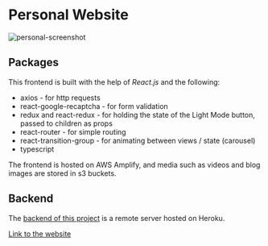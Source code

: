 # Personal Website

![personal-screenshot](https://user-images.githubusercontent.com/57681651/98668271-9090f000-2347-11eb-8208-c8bd9683a4f2.JPG)

## Packages

This frontend is built with the help of *React.js* and the following:
- axios - for http requests
- react-google-recaptcha - for form validation
- redux and react-redux - for holding the state of the Light Mode button, passed to children as props
- react-router - for simple routing
- react-transition-group - for animating between views / state (carousel)
- typescript

The frontend is hosted on AWS Amplify, and media such as videos and blog images are stored in s3 buckets.

## Backend

The [backend of this project](https://github.com/mike1234-pixel/miketandy.com-backend) is a remote server hosted on Heroku.

[Link to the website](https://www.miketandy.com/)

